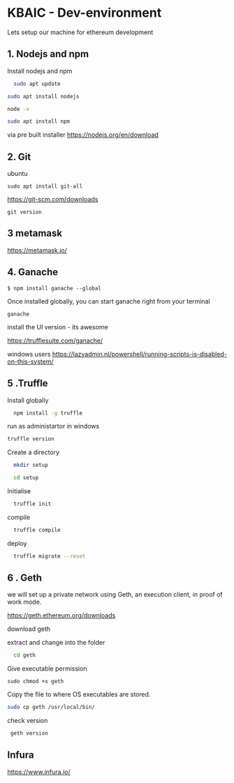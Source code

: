 
# KBAIC - Dev-environment

Lets setup our machine for ethereum development

## 1. Nodejs and npm

Install nodejs and npm

```bash
  sudo apt update
```
 ```bash
 sudo apt install nodejs
```   
 ```bash
 node -v
```   
 ```bash
sudo apt install npm
```   
via pre built installer https://nodejs.org/en/download

## 2. Git
ubuntu
```
sudo apt install git-all
```
https://git-scm.com/downloads
```
git version
```
## 3 metamask
https://metamask.io/

## 4. Ganache
```
$ npm install ganache --global
```
Once installed globally, you can start ganache right from your terminal
```
ganache
```
install the UI version - its awesome

https://trufflesuite.com/ganache/

windows users
https://lazyadmin.nl/powershell/running-scripts-is-disabled-on-this-system/
## 5 .Truffle

Install globally

```bash
  npm install -g truffle

```
run as administartor in windows
```bash
truffle version

```

Create a directory
```bash
  mkdir setup
```
```bash
  cd setup
```

Initialise 

```bash
  truffle init
```

compile

```bash
  truffle compile
```
deploy

```bash
  truffle migrate --reset
```

## 6 . Geth
we will set up a private network using Geth, an execution client, in proof of work mode.

https://geth.ethereum.org/downloads

download geth 

extract and change into the folder

```bash
  cd geth 
```
Give executable permission
```
sudo chmod +x geth
```
Copy the file to where OS executables are stored.

```bash
sudo cp geth /usr/local/bin/
```
check version
```bash
 geth version
```
## Infura
https://www.infura.io/
